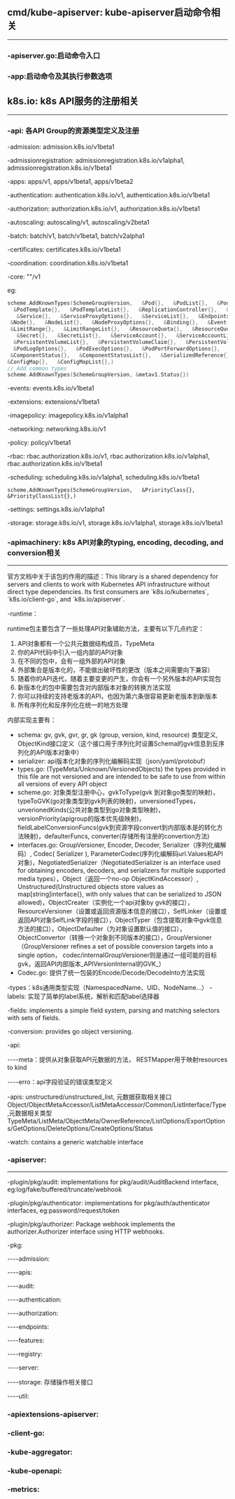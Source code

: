 ## cmd\/kube-apiserver: kube-apiserver启动命令相关
---

### -apiserver.go:启动命令入口

### -app:启动命令及其执行参数选项


## k8s.io: k8s API服务的注册相关
---

### -api: 各API Group的资源类型定义及注册

-admission:  admission.k8s.io\/v1beta1

-admissionregistration: admissionregistration.k8s.io\/v1alpha1, admissionregistration.k8s.io\/v1beta1

-apps: apps\/v1, apps\/v1beta1, apps\/v1beta2

-authentication: authentication.k8s.io\/v1, authentication.k8s.io\/v1beta1

-authorization: authorization.k8s.io\/v1, authorization.k8s.io\/v1beta1

-autoscaling: autoscaling\/v1, autoscaling\/v2beta1

-batch: batch\/v1, batch\/v1beta1, batch\/v2alpha1

-certificates: certificates.k8s.io\/v1beta1

-coordination: coordination.k8s.io\/v1beta1

-core: ""\/v1

eg:

```go
scheme.AddKnownTypes(SchemeGroupVersion,   &Pod{},   &PodList{},   &PodStatusResult{}, 
  &PodTemplate{},   &PodTemplateList{},   &ReplicationController{},   &ReplicationControllerList{},
   &Service{},   &ServiceProxyOptions{},   &ServiceList{},   &Endpoints{},   &EndpointsList{},  
 &Node{},   &NodeList{},   &NodeProxyOptions{},   &Binding{},   &Event{},   &EventList{},   &List{},  
 &LimitRange{},   &LimitRangeList{},   &ResourceQuota{},   &ResourceQuotaList{},   &Namespace{},   &NamespaceList{},
   &Secret{},   &SecretList{},   &ServiceAccount{},   &ServiceAccountList{},   &PersistentVolume{}, 
  &PersistentVolumeList{},   &PersistentVolumeClaim{},   &PersistentVolumeClaimList{},   &PodAttachOptions{}, 
  &PodLogOptions{},   &PodExecOptions{},   &PodPortForwardOptions{},   &PodProxyOptions{},  
 &ComponentStatus{},   &ComponentStatusList{},   &SerializedReference{},   &RangeAllocation{},   
&ConfigMap{},   &ConfigMapList{},)
// Add common types
scheme.AddKnownTypes(SchemeGroupVersion, &metav1.Status{})
```

-events: events.k8s.io\/v1beta1

-extensions: extensions\/v1beta1

-imagepolicy: imagepolicy.k8s.io\/v1alpha1

-networking: networking.k8s.io\/v1

-policy: policy\/v1beta1

-rbac: rbac.authorization.k8s.io\/v1, rbac.authorization.k8s.io\/v1alpha1, rbac.authorization.k8s.io\/v1beta1

-scheduling: scheduling.k8s.io\/v1alpha1, scheduling.k8s.io\/v1beta1

```
scheme.AddKnownTypes(SchemeGroupVersion,   &PriorityClass{},   &PriorityClassList{},)
```

-settings: settings.k8s.io\/v1alpha1

-storage: storage.k8s.io\/v1, storage.k8s.io\/v1alpha1, storage.k8s.io\/v1beta1

### -apimachinery: k8s API对象的typing, encoding, decoding, and conversion相关
---

官方文档中关于该包的作用的描述：This library is a shared dependency for servers and clients to work with Kubernetes API infrastructure without direct type dependencies.  Its first consumers are \`k8s.io\/kubernetes\`, \`k8s.io\/client-go\`, and \`k8s.io\/apiserver\`.

-runtime：

runtime包主要包含了一些处理API对象辅助方法，主要有以下几点约定：

1. API对象都有一个公共元数据结构成员，TypeMeta
2. 你的API代码中引入一组内部的API对象
3. 在不同的包中，会有一组外部的API对象
4. 外部集合是版本化的，不能做出破坏性的更改（版本之间需要向下兼容）
5. 随着你的API迭代，随着主要变更的产生，你会有一个另外版本的API实现包
6. 新版本化的包中需要包含对内部版本对象的转换方法实现
7. 你可以持续的支持老版本的API，也因为第六条很容易更新老版本到新版本
8. 所有序列化和反序列化在统一的地方处理

内部实现主要有：

* schema: gv, gvk, gvr, gr, gk \(group, version, kind, resource\) 类型定义, ObjectKind接口定义（这个接口用于序列化时设置Schema的gvk信息到反序列化的API版本对象中）
* serializer: api版本化对象的序列化编解码实现（json\/yaml\/protobuf）
* types.go: \(TypeMeta\/Unknown\/VersionedObjects\) the types provided in this file are not versioned and are intended to be safe to use from within all versions of every API object
* scheme.go: 对象类型注册中心，gvkToType\(gvk 到对象go类型的映射\)， typeToGVK\(go对象类型到gvk列表的映射\)，unversionedTypes， unverionedKinds\(公共对象类型到go对象类型映射\)，versionPriority\(apigroup的版本优先级映射\)，fieldLabelConversionFuncs\(gvk到资源字段convert到内部版本是的转化方法映射\)，defaulterFuncs, converter\(存储所有注册的convertion方法\)
* interfaces.go: GroupVersioner, Encoder, Decoder, Serializer（序列化编解码）, Codec\( Serializer \), ParameterCodec\(序列化编解码url.Values和API对象\)，NegotiatedSerializer（NegotiatedSerializer is an interface used for obtaining encoders, decoders, and serializers for multiple supported media types），Object（返回一个no-op ObjectKindAccessor）, Unstructured\(Unstructured objects store values as map\[string\]interface{}, with only values that can be serialized to JSON allowed\)，ObjectCreater（实例化一个api对象by gvk的接口），ResourceVersioner（设置或返回资源版本信息的接口），SelfLinker（设置或返回API对象SelfLink字段的接口），ObjectTyper（包含提取对象中gvk信息方法的接口），ObjectDefaulter（为对象设置默认值的接口），ObjectConvertor（转换一个对象到不同版本的接口），GroupVersioner（GroupVersioner refines a set of possible conversion targets into a single option， codec\/internalGroupVersioner则是通过一组可能的目标gvk，返回API内部版本_APIVersionInternal的GVK_）
* Codec.go: 提供了统一包装的Encode\/Decode\/DecodeInto方法实现

-types：k8s通用类型实现（NamespacedName、UID、NodeName...）
-labels: 实现了简单的label系统，解析和匹配label选择器

-fields: implements a simple field system, parsing and matching selectors with sets of fields.

-conversion: provides go object versioning.

-api:

----meta：提供从对象获取API元数据的方法， RESTMapper用于映射resources to kind

----erro：api字段验证的错误类型定义

-apis: unstructured\/unstructured\_list, 元数据获取相关接口   Object\/ObjectMetaAccessor\/ListMetaAccessor\/Common\/ListInterface\/Type,元数据相关类型TypeMeta\/ListMeta\/ObjectMeta\/OwnerReference\/ListOptions\/ExportOptions\/GetOptions\/DeleteOptions\/CreateOptions\/Status

-watch: contains a generic watchable interface

### -apiserver:
---

-plugin\/pkg\/audit: implementations for pkg\/audit\/AuditBackend interface, eg:log\/fake\/buffered\/truncate\/webhook

-plugin\/pkg\/authenticator: implementations for pkg\/auth\/authenticator interfaces, eg:password\/request\/token

-plugin\/pkg\/authorizer: Package webhook implements the authorizer.Authorizer interface using HTTP webhooks.

-pkg:

----admission:

----apis:

----audit:

----authentication:

----authorization:

----endpoints:

----features:

----registry:

----server:

----storage: 存储操作相关接口

----util:

### -apiextensions-apiserver:

### -client-go:

### -kube-aggregator:

### -kube-openapi:

### -metrics:

